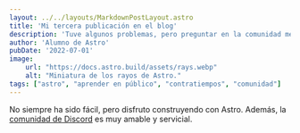```yaml
---
layout: ../../layouts/MarkdownPostLayout.astro
title: 'Mi tercera publicación en el blog'
description: 'Tuve algunos problemas, pero preguntar en la comunidad me ayudó mucho.'
author: 'Alumno de Astro'
pubDate: '2022-07-01'
image:
    url: "https://docs.astro.build/assets/rays.webp"
    alt: "Miniatura de los rayos de Astro."
tags: ["astro", "aprender en público", "contratiempos", "comunidad"]
---
```

No siempre ha sido fácil, pero disfruto construyendo con Astro. Además, la [comunidad de Discord](https://astro.build/chat) es muy amable y servicial.